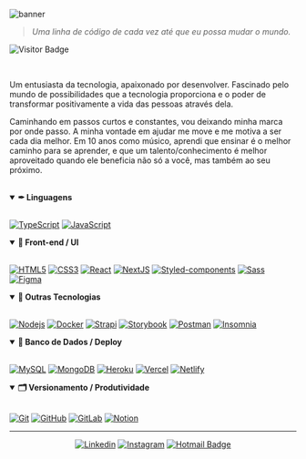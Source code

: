 <audio autoload loop>
  <source src="Skyrim_Far_Horizon.mp3">
</audio>

![banner](https://user-images.githubusercontent.com/64603070/102695401-eb025380-4205-11eb-9c85-37b6fe162f75.gif)

> *Uma linha de código de cada vez até que eu possa mudar o mundo.*

![Visitor Badge](https://visitor-badge.laobi.icu/badge?page_id=arimariojesus.arimariojesus)

<br>

Um entusiasta da tecnologia, apaixonado por desenvolver. Fascinado pelo mundo de possibilidades que a tecnologia proporciona e o poder de transformar positivamente a vida das pessoas através dela.

Caminhando em passos curtos e constantes, vou deixando minha marca por onde passo. A minha vontade em ajudar me move e me motiva a ser cada dia melhor. Em 10 anos como músico, aprendi que ensinar é o melhor caminho para se aprender, e que um talento/conhecimento é melhor aproveitado quando ele beneficia não só a você, mas também ao seu próximo.

<br>
<details open>
<summary>
  <strong>✒ Linguagens</strong>
</summary>
<br>

[![TypeScript](https://img.shields.io/badge/-Typescript-060606?style=flat-square&logo=typescript&logoColor=white&link=https://github.com/arimariojesus/)](https://github.com/arimariojesus/)
[![JavaScript](https://img.shields.io/badge/-JavaScript-060606?style=flat-square&logo=javascript&logoColor=white&link=https://github.com/arimariojesus/)](https://github.com/arimariojesus/)
  
</details>

<details open>
<summary>
  <strong>🎨 Front-end / UI</strong>
</summary>
<br>

[![HTML5](https://img.shields.io/badge/-HTML5-060606?style=flat-square&logo=html5&logoColor=white&link=https://github.com/arimariojesus/)](https://github.com/arimariojesus/)
[![CSS3](https://img.shields.io/badge/-CSS3-060606?style=flat-square&logo=css3&logoColor=white&link=https://github.com/arimariojesus/)](https://github.com/arimariojesus/)
[![React](https://img.shields.io/badge/-React-060606?style=flat-square&logo=react&logoColor=white&link=https://github.com/arimariojesus/)](https://github.com/arimariojesus/)
[![NextJS](https://img.shields.io/badge/-NextJS-060606?style=flat-square&logo=Next.js&logoColor=white&link=https://github.com/arimariojesus/)](https://github.com/arimariojesus/)
[![Styled-components](https://img.shields.io/badge/-Styled%20Components-060606?style=flat-square&logo=styled-components&logoColor=white&link=https://github.com/arimariojesus/)](https://github.com/arimariojesus/)
[![Sass](https://img.shields.io/badge/-Sass-060606?style=flat-square&logo=sass&logoColor=white&link=https://github.com/arimariojesus/)](https://github.com/arimariojesus/)
[![Figma](https://img.shields.io/badge/-Figma-060606?style=flat-square&logo=figma&logoColor=white&link=https://github.com/arimariojesus/)](https://github.com/arimariojesus/)

</details>

<details open>
<summary>
  <strong>🧰 Outras Tecnologias</strong>
</summary>
<br>

[![Nodejs](https://img.shields.io/badge/-Nodejs-060606?style=flat-square&logo=Node.js&logoColor=white&link=https://github.com/arimariojesus/)](https://github.com/arimariojesus/)
[![Docker](https://img.shields.io/badge/-Docker-060606?style=flat-square&logo=docker&logoColor=white&link=https://github.com/arimariojesus/)](https://github.com/arimariojesus/)
[![Strapi](https://img.shields.io/badge/-Strapi-060606?style=flat-square&logo=strapi&logoColor=white&link=https://github.com/arimariojesus/)](https://github.com/arimariojesus/)
[![Storybook](https://img.shields.io/badge/-Storybook-060606?style=flat-square&logo=storybook&logoColor=white&link=https://github.com/arimariojesus/)](https://github.com/arimariojesus/)
[![Postman](https://img.shields.io/badge/-Postman-060606?style=flat-square&logo=Postman&logoColor=white&link=https://github.com/arimariojesus/)](https://github.com/arimariojesus/)
[![Insomnia](https://img.shields.io/badge/-Insomnia-060606?style=flat-square&logo=Insomnia&link=https://github.com/arimariojesus/)](https://github.com/arimariojesus/)
  
</details>

<details open>
<summary>
  <strong>💾 Banco de Dados / Deploy</strong>
</summary>
<br>

[![MySQL](https://img.shields.io/badge/-MySQL-060606?style=flat-square&logo=mysql&logoColor=white&link=https://github.com/arimariojesus/)](https://github.com/arimariojesus/)
[![MongoDB](https://img.shields.io/badge/-MongoDB-060606?style=flat-square&logo=mongodb&logoColor=white&link=https://github.com/arimariojesus/)](https://github.com/arimariojesus/)
[![Heroku](https://img.shields.io/badge/-Heroku-060606?style=flat-square&logo=heroku&logoColor=white&link=https://github.com/arimariojesus/)](https://github.com/arimariojesus/)
[![Vercel](https://img.shields.io/badge/-Vercel-060606?style=flat-square&logo=vercel&logoColor=white&link=https://github.com/arimariojesus/)](https://github.com/arimariojesus/)
[![Netlify](https://img.shields.io/badge/-Netlify-060606?style=flat-square&logo=netlify&logoColor=white&link=https://github.com/arimariojesus/)](https://github.com/arimariojesus/)
  
</details>

<details open>
<summary>
  <strong>🗂 Versionamento / Produtividade</strong>
</summary>
<br>

[![Git](https://img.shields.io/badge/-Git-060606?style=flat-square&logo=git&logoColor=white&link=https://github.com/arimariojesus/)](https://github.com/arimariojesus/)
[![GitHub](https://img.shields.io/badge/-GitHub-060606?style=flat-square&logo=github&logoColor=white&link=https://github.com/arimariojesus/)](https://github.com/arimariojesus/)
[![GitLab](https://img.shields.io/badge/-GitLab-060606?style=flat-square&logo=gitlab&logoColor=white&link=https://github.com/arimariojesus/)](https://github.com/arimariojesus/)
[![Notion](https://img.shields.io/badge/-Notion-060606?style=flat-square&logo=notion&logoColor=white&link=https://github.com/arimariojesus/)](https://github.com/arimariojesus/)
  
</details>

<hr/>
<div align="center">

[![Linkedin](https://img.shields.io/badge/-LinkedIn-060606?style=flat&labelColor=0D0D0D&logo=Linkedin&Color=white)](https://www.linkedin.com/in/arimario-jesus/)
[![Instagram](https://img.shields.io/badge/-Instagram-060606?style=flat&labelColor=0D0D0D&logo=instagram&logoColor=white)](https://www.instagram.com/codeeveryday365)
[![Hotmail Badge](https://img.shields.io/badge/-Hotmail-060606?style=flat&labelColor=0D0D0D&logo=Microsoft-Outlook&Color=white)](mailto:arimario.jesus@hotmail.com)

</div>

